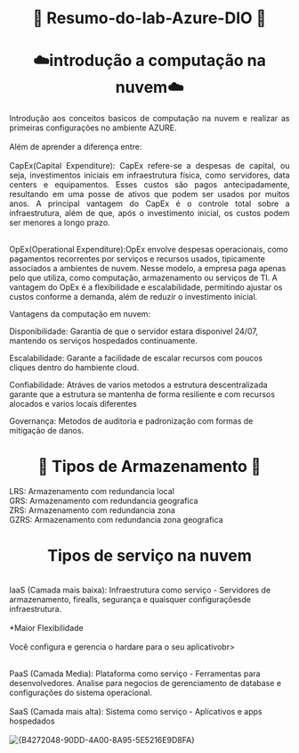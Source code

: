 <h1 align="center">
 📖 Resumo-do-lab-Azure-DIO 📖
</h1>

<h1 align="center">
 ☁️introdução a computação na nuvem☁️
</h1>

<p align="justify">Introdução aos conceitos basicos de computação na nuvem e realizar as primeiras configurações no ambiente AZURE. 
 <br><br>Além de aprender a diferença entre:
  <br><br> CapEx(Capital Expenditure): CapEx refere-se a despesas de capital, ou seja, investimentos iniciais em infraestrutura física, como servidores, data centers e equipamentos. Esses custos são pagos antecipadamente, resultando em uma posse de ativos que podem ser usados por muitos anos. A principal vantagem do CapEx é o controle total sobre a infraestrutura, além de que, após o investimento inicial, os custos podem ser menores a longo prazo.

<br> OpEx(Operational Expenditure):OpEx envolve despesas operacionais, como pagamentos recorrentes por serviços e recursos usados, tipicamente associados a ambientes de nuvem. Nesse modelo, a empresa paga apenas pelo que utiliza, como computação, armazenamento ou serviços de TI. A vantagem do OpEx é a flexibilidade e escalabilidade, permitindo ajustar os custos conforme a demanda, além de reduzir o investimento inicial. </p>

Vantagens da computação em nuvem:

Disponibilidade: Garantia de que o servidor estara disponivel 24/07, mantendo os serviços hospedados continuamente.

Escalabilidade: Garante a facilidade de escalar recursos com poucos cliques dentro do hambiente cloud.

Confiabilidade: Atráves de varios metodos a estrutura descentralizada garante que a estrutura se mantenha de forma resiliente e com recursos alocados e varios locais diferentes

Governança: Metodos de auditoria e padronização com formas de mitigação de danos.

<h1 align="center">
 🎲 Tipos de Armazenamento 🎲
</h1>

LRS: Armazenamento com redundancia local
<br> GRS: Armazenamento com redundancia geografica
<br> ZRS: Armazenamento com redundancia zona
<br> GZRS: Armazenamento com redundancia zona geografica

<h1 align="center">
  Tipos de serviço na nuvem 
</h1>

<br>IaaS (Camada mais baixa): Infraestrutura como serviço - Servidores de armazenamento, firealls, segurança e quaisquer configuraçõesde infraestrutura.<br>
<br>*Maior Flexibilidade<br>
<br>Você configura e gerencia o hardare para o seu aplicativobr>

<br>PaaS (Camada Media): Plataforma como serviço - Ferramentas para desenvolvedores. Analise para negocios de gerenciamento de database e configurações do sistema operacional.<br>
<br>SaaS (Camada mais alta): Sistema como serviço - Aplicativos e apps hospedados<br>
<br>![{B4272048-90DD-4A00-8A95-5E5216E9D8FA}](https://github.com/user-attachments/assets/8e2659eb-ee7a-4b40-860a-53bcceba1bed)

